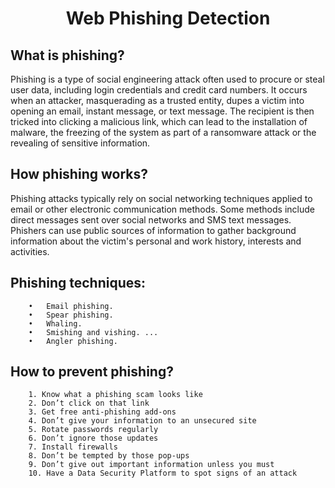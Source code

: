 <h1 align="center">Web Phishing Detection</h1>

## What is phishing?
Phishing is a type of social engineering attack often used to procure or steal user data, including login credentials and credit card numbers. It occurs when an attacker, masquerading as a trusted entity, dupes a victim into opening an email, instant message, or text message. The recipient is then tricked into clicking a malicious link, which can lead to the installation of malware, the freezing of the system as part of a ransomware attack or the revealing of sensitive information.

## How phishing works?
Phishing attacks typically rely on social networking techniques applied to email or other electronic communication methods. Some methods include direct messages sent over social networks and SMS text messages.
Phishers can use public sources of information to gather background information about the victim's personal and work history, interests and activities.
## Phishing techniques:
        •	Email phishing. 
        •	Spear phishing. 
        •	Whaling. 
        •	Smishing and vishing. ...
        •	Angler phishing.

## How to prevent phishing?
        1. Know what a phishing scam looks like
        2. Don’t click on that link
        3. Get free anti-phishing add-ons
        4. Don’t give your information to an unsecured site
        5. Rotate passwords regularly
        6. Don’t ignore those updates
        7. Install firewalls
        8. Don’t be tempted by those pop-ups
        9. Don’t give out important information unless you must
        10. Have a Data Security Platform to spot signs of an attack



